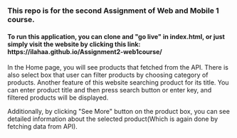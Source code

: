<h3>This repo is for the second Assignment of Web and Mobile 1 course.</h3>
<h4>To run this application, you can clone and "go live" in index.html, or just simply visit the website by clicking this link: https://ilahaa.github.io/Assignment2-web1course/</h4>

<p>
In the Home page, you will see products that fetched from the API. There is also select box that user can filter products by choosing category of products. Another feature of this website searching product for its title. You can enter product title and then press search button or enter key, and filtered products will be displayed.

Additionally, by clicking "See More" button on the product box, you can see detailed information about the selected product(Which is again done by fetching data from API).</p>
